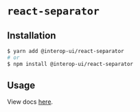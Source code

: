 # `react-separator`

## Installation

```sh
$ yarn add @interop-ui/react-separator
# or
$ npm install @interop-ui/react-separator
```

## Usage

View docs [here](https://radix-ui.com/primitives/docs/components/separator).
